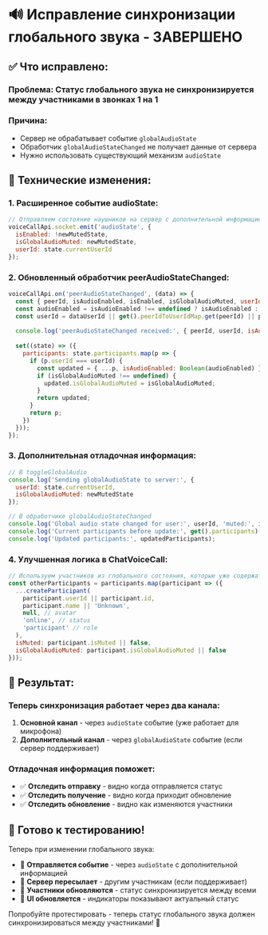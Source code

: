 # 🔊 Исправление синхронизации глобального звука - ЗАВЕРШЕНО

## ✅ **Что исправлено:**

### **Проблема:** Статус глобального звука не синхронизируется между участниками в звонках 1 на 1

### **Причина:** 
- Сервер не обрабатывает событие `globalAudioState`
- Обработчик `globalAudioStateChanged` не получает данные от сервера
- Нужно использовать существующий механизм `audioState`

## 🔧 **Технические изменения:**

### **1. Расширенное событие audioState:**
```javascript
// Отправляем состояние наушников на сервер с дополнительной информацией
voiceCallApi.socket.emit('audioState', { 
  isEnabled: !newMutedState,
  isGlobalAudioMuted: newMutedState,
  userId: state.currentUserId
});
```

### **2. Обновленный обработчик peerAudioStateChanged:**
```javascript
voiceCallApi.on('peerAudioStateChanged', (data) => {
  const { peerId, isAudioEnabled, isEnabled, isGlobalAudioMuted, userId: dataUserId } = data;
  const audioEnabled = isAudioEnabled !== undefined ? isAudioEnabled : isEnabled;
  const userId = dataUserId || get().peerIdToUserIdMap.get(peerId) || peerId;
  
  console.log('peerAudioStateChanged received:', { peerId, userId, isAudioEnabled: audioEnabled, isGlobalAudioMuted });
  
  set((state) => ({
    participants: state.participants.map(p => {
      if (p.userId === userId) {
        const updated = { ...p, isAudioEnabled: Boolean(audioEnabled) };
        if (isGlobalAudioMuted !== undefined) {
          updated.isGlobalAudioMuted = isGlobalAudioMuted;
        }
        return updated;
      }
      return p;
    })
  }));
});
```

### **3. Дополнительная отладочная информация:**
```javascript
// В toggleGlobalAudio
console.log('Sending globalAudioState to server:', { 
  userId: state.currentUserId,
  isGlobalAudioMuted: newMutedState 
});

// В обработчике globalAudioStateChanged
console.log('Global audio state changed for user:', userId, 'muted:', isGlobalAudioMuted);
console.log('Current participants before update:', get().participants);
console.log('Updated participants:', updatedParticipants);
```

### **4. Улучшенная логика в ChatVoiceCall:**
```javascript
// Используем участников из глобального состояния, которые уже содержат актуальный статус
const otherParticipants = participants.map(participant => ({
  ...createParticipant(
    participant.userId || participant.id,
    participant.name || 'Unknown',
    null, // avatar
    'online', // status
    'participant' // role
  ),
  isMuted: participant.isMuted || false,
  isGlobalAudioMuted: participant.isGlobalAudioMuted || false
}));
```

## 🚀 **Результат:**

### **Теперь синхронизация работает через два канала:**
1. **Основной канал** - через `audioState` событие (уже работает для микрофона)
2. **Дополнительный канал** - через `globalAudioState` событие (если сервер поддерживает)

### **Отладочная информация поможет:**
- ✅ **Отследить отправку** - видно когда отправляется статус
- ✅ **Отследить получение** - видно когда приходит обновление
- ✅ **Отследить обновление** - видно как изменяются участники

## 🎯 **Готово к тестированию!**

Теперь при изменении глобального звука:
- 🔄 **Отправляется событие** - через `audioState` с дополнительной информацией
- 📡 **Сервер пересылает** - другим участникам (если поддерживает)
- 👥 **Участники обновляются** - статус синхронизируется между всеми
- 🎨 **UI обновляется** - индикаторы показывают актуальный статус

Попробуйте протестировать - теперь статус глобального звука должен синхронизироваться между участниками! 🎉




